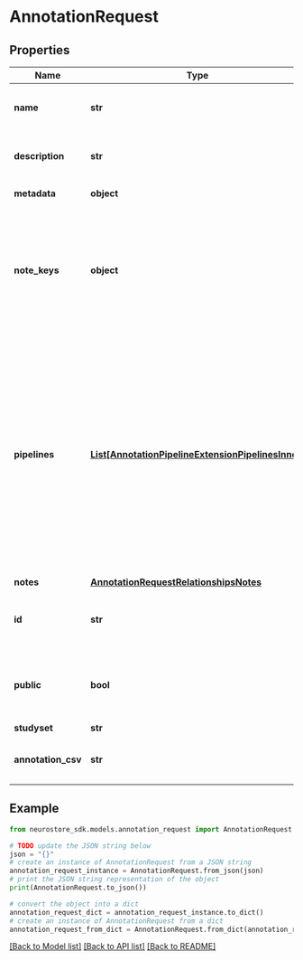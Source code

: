 # AnnotationRequest


## Properties

Name | Type | Description | Notes
------------ | ------------- | ------------- | -------------
**name** | **str** | Descriptive name for the annotation. | [optional] 
**description** | **str** | Long form description of the annotation. | [optional] 
**metadata** | **object** |  | [optional] [readonly] 
**note_keys** | **object** | The keys (columns) in the annotation and the key&#39;s respective data type (such as an integer or string). | [optional] 
**pipelines** | [**List[AnnotationPipelineExtensionPipelinesInner]**](AnnotationPipelineExtensionPipelinesInner.md) | Optional pipeline descriptors used to populate annotation notes with feature columns. Each entry should include the pipeline name and the list of columns to import, along with optional version and config id.  | [optional] 
**notes** | [**AnnotationRequestRelationshipsNotes**](AnnotationRequestRelationshipsNotes.md) |  | [optional] 
**id** | **str** | short UUID specifying the location of this resource | [optional] 
**public** | **bool** | whether the resource is listed in public searches or not | [optional] [default to True]
**studyset** | **str** |  | [optional] 
**annotation_csv** | **str** | annotation object expressed as a CSV | 

## Example

```python
from neurostore_sdk.models.annotation_request import AnnotationRequest

# TODO update the JSON string below
json = "{}"
# create an instance of AnnotationRequest from a JSON string
annotation_request_instance = AnnotationRequest.from_json(json)
# print the JSON string representation of the object
print(AnnotationRequest.to_json())

# convert the object into a dict
annotation_request_dict = annotation_request_instance.to_dict()
# create an instance of AnnotationRequest from a dict
annotation_request_from_dict = AnnotationRequest.from_dict(annotation_request_dict)
```
[[Back to Model list]](../README.md#documentation-for-models) [[Back to API list]](../README.md#documentation-for-api-endpoints) [[Back to README]](../README.md)


